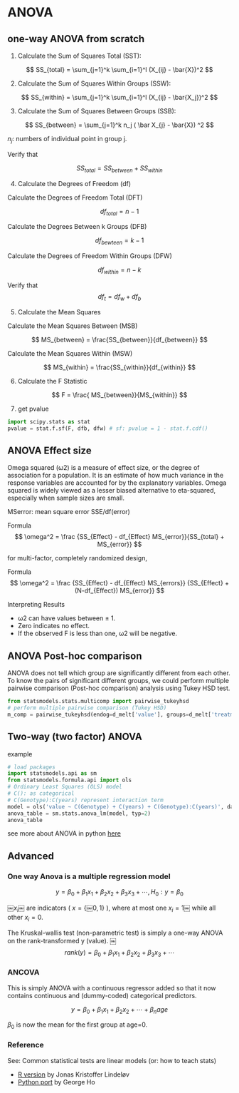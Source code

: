 # ANOVA



## one-way ANOVA from scratch

1. Calculate the Sum of Squares Total (SST):

$$
SS_{total} = \sum_{j=1}^k \sum_{i=1}^l (X_{ij} - \bar{X})^2
$$

2. Calculate the Sum of Squares Within Groups (SSW): 

$$
SS_{within} = \sum_{j=1}^k \sum_{i=1}^l (X_{ij} - \bar{X_j})^2
$$


3. Calculate the Sum of Squares Between Groups (SSB):

$$
SS_{between} = \sum_{j=1}^k n_j ( \bar X_{j} - \bar{X}) ^2
$$

$n_j$: numbers of individual point in group j.

Verify that  

$$
SS_{total} = SS_{between} + SS_{within}
$$

4. Calculate the Degrees of Freedom (df)  

Calculate the Degrees of Freedom Total (DFT)

$$
df_{total} = n -1
$$


Calculate the Degrees Between k Groups (DFB)

$$
df_{bewteen} = k -1
$$

Calculate the Degrees of Freedom Within Groups (DFW)

$$
df_{within} = n - k
$$



Verify that 
$$ 
df_t = df_w + df_b
$$

5. Calculate the Mean Squares


Calculate the Mean Squares Between (MSB)

$$
MS_{between} = \frac{SS_{between}}{df_{between}}
$$


Calculate the Mean Squares Within (MSW)

$$
MS_{within} = \frac{SS_{within}}{df_{within}}
$$

6. Calculate the F Statistic

$$
F = \frac{ MS_{between}}{MS_{within}}
$$

7. get pvalue

```python
import scipy.stats as stat
pvalue = stat.f.sf(F, dfb, dfw) # sf: pvalue = 1 - stat.f.cdf() 
```

## ANOVA Effect size
Omega squared (ω2) is a measure of effect size, or the degree of association for a population. It is an estimate of how much variance in the response variables are accounted for by the explanatory variables. Omega squared is widely viewed as a lesser biased alternative to eta-squared, especially when sample sizes are small.


MSerror: mean square error SSE/df(error)


Formula
$$
\omega^2  = \frac {SS_{Effect} - df_{Effect} MS_{error}}{SS_{total} + MS_{error}}
$$

for multi-factor, completely randomized design,

Formula
$$
\omega^2  = \frac {SS_{Effect} - df_{Effect} MS_{errors}} {SS_{Effect} + (N-df_{Effect}) MS_{error}}
$$

Interpreting Results  

* ω2 can have values between ± 1.
* Zero indicates no effect.
* If the observed F is less than one, ω2 will be negative.

## ANOVA Post-hoc comparison

ANOVA does not tell which group are significantly different from each other. To know the pairs of significant different groups, we could perform multiple pairwise comparison (Post-hoc comparison) analysis using Tukey HSD test.

```python
from statsmodels.stats.multicomp import pairwise_tukeyhsd
# perform multiple pairwise comparison (Tukey HSD)
m_comp = pairwise_tukeyhsd(endog=d_melt['value'], groups=d_melt['treatments'], alpha=0.05)
```

## Two-way (two factor) ANOVA

example

```python
# load packages
import statsmodels.api as sm
from statsmodels.formula.api import ols
# Ordinary Least Squares (OLS) model
# C(): as categorical
# C(Genotype):C(years) represent interaction term
model = ols('value ~ C(Genotype) + C(years) + C(Genotype):C(years)', data=d_melt).fit()
anova_table = sm.stats.anova_lm(model, typ=2)
anova_table
```

see more about ANOVA in python [here](https://reneshbedre.github.io/blog/anova.html)


## Advanced

### One way Anova is a multiple regression model

$$
y = \beta_{0} + \beta_1 x_1 + \beta_2 x_2 + \beta_3 x_3 + \cdots,  H_0 : y = \beta_0 
$$

￼$x_i$￼ are indicators ( $x = \lbrace￼ 0, 1 \rbrace$ ), where at most one $x_i = 1$￼ while all other $x_i = 0$.

The Kruskal-wallis test (non-parametric test) is simply a one-way ANOVA on the rank-transformed y (value).
￼
$$
rank(y) = \beta_{0} + \beta_1 x_1 + \beta_2 x_2 + \beta_3 x_3 + \cdots
$$


### ANCOVA

This is simply ANOVA with a continuous regressor added so that it now contains continuous and (dummy-coded) categorical predictors.

$$
y = \beta_{0} + \beta_1 x_1 + \beta_2 x_2 + \cdots + \beta_n age
$$

$\beta_0$  is now the mean for the first group at age=0. 

### Reference
See: Common statistical tests are linear models (or: how to teach stats)
- [R version](https://lindeloev.github.io/tests-as-linear) by Jonas Kristoffer Lindeløv 
- [Python port](https://github.com/eigenfoo/tests-as-linear) by George Ho
